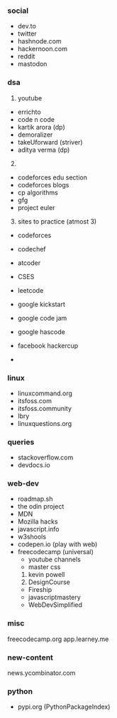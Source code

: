 ### social
- dev.to
- twitter
- hashnode.com
- hackernoon.com
- reddit
- mastodon

### dsa
1. youtube
- errichto
- code n code
- kartik arora (dp)
- demoralizer
- takeUforward (striver)
- aditya verma (dp)
2.
- codeforces edu section
- codeforces blogs
- cp algorithms
- gfg
- project euler

3. sites to practice (atmost 3)
- codeforces
- codechef
- atcoder
- CSES
- leetcode

- google kickstart
- google code jam
- google hascode
- facebook hackercup
- 

### linux
- linuxcommand.org
- itsfoss.com
- itsfoss.community
- lbry
- linuxquestions.org

### queries
- stackoverflow.com
- devdocs.io

### web-dev
- roadmap.sh
- the odin project
- MDN
- Mozilla hacks
- javascript.info
- w3shools
- codepen.io (play with web)
- freecodecamp (universal)
    - youtube channels
	- master css
	1. kevin powell
	2. DesignCourse
	- Fireship
	- javascriptmastery
	- WebDevSimplified

### misc
freecodecamp.org
app.learney.me

### new-content
news.ycombinator.com

### python
- pypi.org (PythonPackageIndex)





